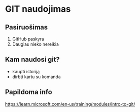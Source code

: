 # GIT naudojimas
 ## Pasiruošimas

 1. GitHub paskyra
 2. Daugiau nieko nereikia


 ## Kam naudosi git?

 - kaupti istoriją
 - dirbti kartu su komanda


 ## Papildoma info

 https://learn.microsoft.com/en-us/training/modules/intro-to-git/

 